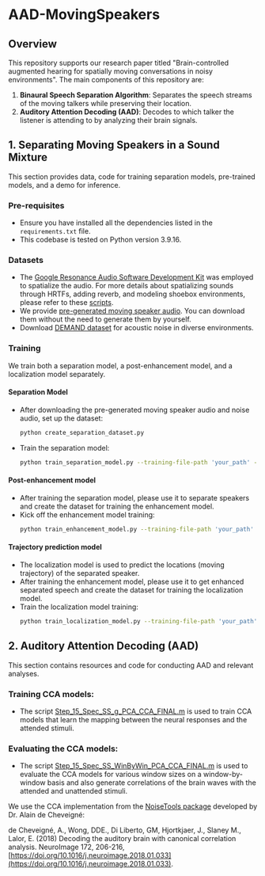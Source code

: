 # AAD-MovingSpeakers

## Overview
This repository supports our research paper titled "Brain-controlled augmented hearing for spatially moving conversations in noisy environments". The main components of this repository are:
1. **Binaural Speech Separation Algorithm**: Separates the speech streams of the moving talkers while preserving their location.
2. **Auditory Attention Decoding (AAD)**: Decodes to which talker the listener is attending to by analyzing their brain signals.

## 1. Separating Moving Speakers in a Sound Mixture
This section provides data, code for training separation models, pre-trained models, and a demo for inference.

### Pre-requisites
- Ensure you have installed all the dependencies listed in the `requirements.txt` file.
- This codebase is tested on Python version 3.9.16.

### Datasets
- The [Google Resonance Audio Software Development Kit](https://resonance-audio.github.io/resonance-audio/) was employed to spatialize the audio. For more details about spatializing sounds through HRTFs, adding reverb, and modeling shoebox environments, please refer to these [scripts](https://github.com/vishalchoudhari11/GoogleResonanceAudioSpatializer).
- We provide [pre-generated moving speaker audio](https://drive.google.com/file/d/1XFhzlkn6UKcSMa4JOJXIqj1RkwFpkPre/view?usp=sharing). You can download them without the need to generate them by yourself.
- Download [DEMAND dataset](https://zenodo.org/record/1227121) for acoustic noise in diverse environments.

### Training 
We train both a separation model, a post-enhancement model, and a localization model separately.

#### Separation Model
- After downloading the pre-generated moving speaker audio and noise audio, set up the dataset:
  ```bash
  python create_separation_dataset.py
- Train the separation model:
  ```bash
  python train_separation_model.py --training-file-path 'your_path' --validation-file-path 'your_path' --checkpoint-path 'your_path'

#### Post-enhancement model
- After training the separation model, please use it to separate speakers and create the dataset for training the enhancement model.
- Kick off the enhancement model training:
  ```bash
  python train_enhancement_model.py --training-file-path 'your_path' --validation-file-path 'your_path' --checkpoint-path 'your_path'

#### Trajectory prediction model
- The localization model is used to predict the locations (moving trajectory) of the separated speaker.
- After training the enhancement model, please use it to get enhanced separated speech and create the dataset for training the localization model.
- Train the localization model training:
  ```bash
  python train_localization_model.py --training-file-path 'your_path' --validation-file-path 'your_path' --checkpoint-path 'your_path'

## 2. Auditory Attention Decoding (AAD)
This section contains resources and code for conducting AAD and relevant analyses.

### Training CCA models:

- The script [Step_15_Spec_SS_g_PCA_CCA_FINAL.m](https://github.com/naplab/AAD-MovingSpeakers/blob/main/AAD/Analysis%20Scripts/Step_15_Spec_SS_g_PCA_CCA_FINAL.m) is used to train CCA models that learn the mapping between the neural responses and the attended stimuli. 

### Evaluating the CCA models:

- The script [Step_15_Spec_SS_WinByWin_PCA_CCA_FINAL.m](https://github.com/naplab/AAD-MovingSpeakers/blob/main/AAD/Analysis%20Scripts/Step_15_Spec_SS_WinByWin_PCA_CCA_FINAL.m) is used to evaluate the CCA models for various window sizes on a window-by-window basis and also generate correlations of the brain waves with the attended and unattended stimuli.

We use the CCA implementation from the [NoiseTools package](http://audition.ens.fr/adc/NoiseTools/) developed by Dr. Alain de Cheveigné:

de Cheveigné, A., Wong, DDE., Di Liberto, GM, Hjortkjaer, J., Slaney M., Lalor, E. (2018) Decoding the auditory brain with canonical correlation analysis. NeuroImage 172, 206-216, [https://doi.org/10.1016/j.neuroimage.2018.01.033](https://doi.org/10.1016/j.neuroimage.2018.01.033).

